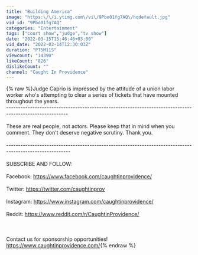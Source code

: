 ```yaml
---
title: "Building America"
image: "https:\/\/i.ytimg.com\/vi\/9Pbo01fg7AQ\/hqdefault.jpg"
vid_id: "9Pbo01fg7AQ"
categories: "Entertainment"
tags: ["court show","judge","tv show"]
date: "2022-03-15T15:46:46+03:00"
vid_date: "2022-03-14T12:30:03Z"
duration: "PT5M11S"
viewcount: "14390"
likeCount: "826"
dislikeCount: ""
channel: "Caught In Providence"
---
```

{% raw %}Judge Caprio is impressed by the attitude of a union labor worker who's attempting to clear a series of tickets that have mounted throughout the years. <br />--------------------------------------------------------------------------------------------------------<br /><br />These are real people, not actors. Please keep that in mind when you comment. They don't deserve negative scrutiny. Thank you.<br /><br />---------------------------------------------------------------------------------------------------------<br /><br />SUBSCRIBE AND FOLLOW:<br /><br />Facebook: <a rel="nofollow" target="blank" href="https://www.facebook.com/caughtinprovidence/">https://www.facebook.com/caughtinprovidence/</a><br /><br />Twitter: <a rel="nofollow" target="blank" href="https://twitter.com/caughtinprov">https://twitter.com/caughtinprov</a><br /><br />Instagram: <a rel="nofollow" target="blank" href="https://www.instagram.com/caughtinprovidence/">https://www.instagram.com/caughtinprovidence/</a><br /><br />Reddit: <a rel="nofollow" target="blank" href="https://www.reddit.com/r/CaughtinProvidence/">https://www.reddit.com/r/CaughtinProvidence/</a><br /><br /><br /><br />Contact us for sponsorship opportunities! <a rel="nofollow" target="blank" href="https://www.caughtinprovidence.com/">https://www.caughtinprovidence.com/</a>{% endraw %}
